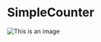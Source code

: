 # SimpleCounter

![This is an image](http://195.242.219.112:5000/counter/863e8de9-6ad7-4f00-84c1-8bacb998e26d)
